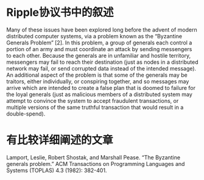# Ripple协议书中的叙述

Many of these issues have been explored long before
the advent of modern distributed computer systems, via
a problem known as the “Byzantine Generals Problem”
[2]. In this problem, a group of generals each control
a portion of an army and must coordinate an attack by
sending messengers to each other. Because the generals
are in unfamiliar and hostile territory, messengers
may fail to reach their destination (just as nodes in a
distributed network may fail, or send corrupted data instead
of the intended message). An additional aspect
of the problem is that some of the generals may be
traitors, either individually, or conspiring together, and
so messages may arrive which are intended to create a
false plan that is doomed to failure for the loyal generals
(just as malicious members of a distributed system
may attempt to convince the system to accept fraudulent
transactions, or multiple versions of the same truthful
transaction that would result in a double-spend).

# 有比较详细阐述的文章

Lamport, Leslie, Robert Shostak, and Marshall
Pease. “The Byzantine generals problem.” ACM
Transactions on Programming Languages and Systems
(TOPLAS) 4.3 (1982): 382-401.